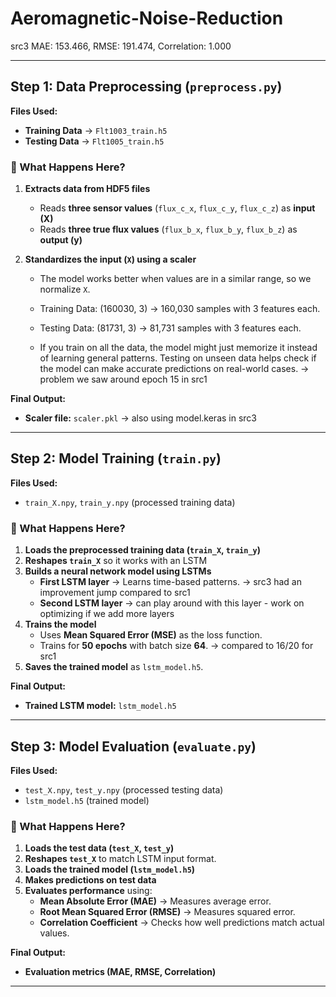 # Aeromagnetic-Noise-Reduction

src3
MAE: 153.466, RMSE: 191.474, Correlation: 1.000


---

## **Step 1: Data Preprocessing (`preprocess.py`)**
**Files Used:**
- **Training Data** → `Flt1003_train.h5`
- **Testing Data** → `Flt1005_train.h5`

### **🔹 What Happens Here?**
1. **Extracts data from HDF5 files**  
   - Reads **three sensor values** (`flux_c_x`, `flux_c_y`, `flux_c_z`) as **input (X)**  
   - Reads **three true flux values** (`flux_b_x`, `flux_b_y`, `flux_b_z`) as **output (y)**  

2. **Standardizes the input (`X`) using a scaler**
   - The model works better when values are in a similar range, so we normalize `X`.

   - Training Data: (160030, 3) → 160,030 samples with 3 features each.
   - Testing Data: (81731, 3) → 81,731 samples with 3 features each.
  
   - If you train on all the data, the model might just memorize it instead of learning general patterns. Testing on unseen data helps check if the model can make accurate predictions on real-world cases. -> problem we saw around epoch 15 in src1



**Final Output:**  
- **Scaler file:** `scaler.pkl`  -> also using model.keras in src3

---

## **Step 2: Model Training (`train.py`)**
**Files Used:**
- `train_X.npy`, `train_y.npy` (processed training data)

### **🔹 What Happens Here?**
1. **Loads the preprocessed training data (`train_X`, `train_y`)**
2. **Reshapes `train_X`** so it works with an LSTM 
3. **Builds a neural network model using LSTMs**
   - **First LSTM layer** → Learns time-based patterns. -> src3 had an improvement jump compared to src1
   - **Second LSTM layer** → can play around with this layer - work on optimizing if we add more layers 
4. **Trains the model**
   - Uses **Mean Squared Error (MSE)** as the loss function.
   - Trains for **50 epochs** with batch size **64**. -> compared to 16/20 for src1
5. **Saves the trained model** as `lstm_model.h5`.

**Final Output:**  
- **Trained LSTM model:** `lstm_model.h5`

---

## **Step 3: Model Evaluation (`evaluate.py`)**
**Files Used:**
- `test_X.npy`, `test_y.npy` (processed testing data)
- `lstm_model.h5` (trained model)

### **🔹 What Happens Here?**
1. **Loads the test data (`test_X`, `test_y`)**
2. **Reshapes `test_X`** to match LSTM input format.
3. **Loads the trained model (`lstm_model.h5`)**
4. **Makes predictions on test data**
5. **Evaluates performance** using:
   - **Mean Absolute Error (MAE)** → Measures average error.
   - **Root Mean Squared Error (RMSE)** → Measures squared error.
   - **Correlation Coefficient** → Checks how well predictions match actual values.

**Final Output:**  
- **Evaluation metrics (MAE, RMSE, Correlation)**

---

